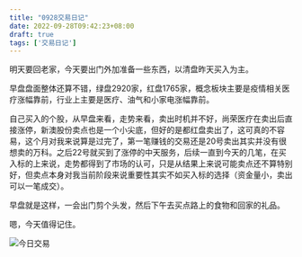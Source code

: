 ```yaml
---
title: "0928交易日记"
date: 2022-09-28T09:42:23+08:00
draft: true
tags: ['交易日记']
---
```


明天要回老家，今天要出门外加准备一些东西，以清盘昨天买入为主。

早盘盘面整体还算不错，绿盘2920家，红盘1765家，概念板块主要是疫情相关医疗涨幅靠前，行业上主要是医疗、油气和小家电涨幅靠前。

自己买入的个股，从早盘来看，走势来看，卖出时机并不好，尚荣医疗在卖出后直接涨停，新澳股份卖点也是一个小尖底，但好的是都红盘卖出了，这可真的不容易，这个月对我来说算是过完了，第一笔赚钱的交易还是20号卖出其实并没有很想卖的万科。之后22号就买到了涨停的中天服务，后续一直到今天的几笔，在买入标的上来说，走势都得到了市场的认可，只是从结果上来说可能卖点还不算特别好，但卖点本身对我当前阶段来说重要性其实不如买入标的选择（资金量小，卖出可以一笔成交）。

早盘就是这样，一会出门剪个头发，然后下午去买点路上的食物和回家的礼品。

嗯，今天值得记住。

![今日交易](/images/220928/IMG_152500B2D3A6-1.jpeg)